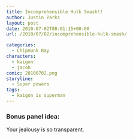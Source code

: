 ```yaml
---
title: Incomprehensible Hulk Smash!!
author: Justin Parks
layout: post
date: 2010-07-02T08:01:15+00:00
url: /2010/07/02/incomprehensible-hulk-smash/

categories:
  - Chipmunk Bay
characters:
  - kaigon
  - jacob
comic: 20100702.png
storyline:
  - Super powers
tags:
  - kaigon is superman
---
```

### Bonus panel idea:
Your jealousy is so transparent.